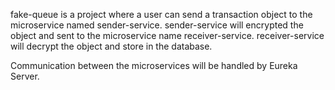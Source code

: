 fake-queue is a project where a user can send a transaction object to the microservice named sender-service.
sender-service will encrypted the object and sent to the microservice name receiver-service.
receiver-service will decrypt the object and store in the database.

Communication between the microservices will be handled by Eureka Server.
